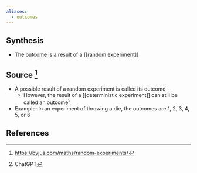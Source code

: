 ```yaml
---
aliases:
  - outcomes
---
```

## Synthesis
- The outcome is a result of a [[random experiment]]
## Source [^1]
- A possible result of a random experiment is called its outcome 
	- However, the result of a [[deterministic experiment]] can still be called an outcome[^2]
- Example: In an experiment of throwing a die, the outcomes are 1, 2, 3, 4, 5, or 6
## References

[^1]: https://byjus.com/maths/random-experiments/
[^2]: ChatGPT